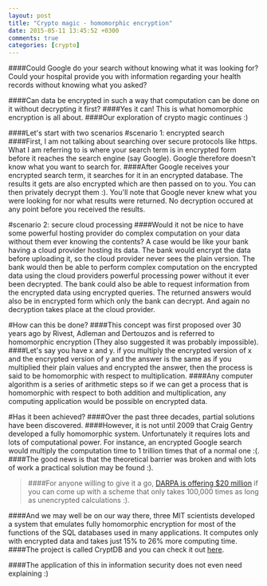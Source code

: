 ```yaml
---
layout: post
title: "Crypto magic - homomorphic encryption"
date: 2015-05-11 13:45:52 +0300
comments: true
categories: [crypto]
---
```

####Could Google do your search without knowing what it was looking for? Could your hospital provide you with information regarding your health records without knowing what you asked? 
<!--more-->

####Can data be encrypted in such a way that computation can be done on it without decrypting it first?
####Yes it can! This is what homomorphic encryption is all about. 
####Our exploration of crypto magic continues :)

####Let's start with two scenarios
#scenario 1: encrypted search
####First, I am not talking about searching over secure protocols like https. What I am referring to is where your search term is in encrypted form before it reaches the search engine (say Google). Google therefore doesn't know what you want to search for. 
####After Google receives your encrypted search term, it searches for it in an encrypted database. The results it gets are also encrypted which are then passed on to you. You can then privately decrypt them :). You'll note that Google never knew what you were looking for nor what results were returned. No decryption occured at any point before you received the results.

#scenario 2: secure cloud processing
####Would it not be nice to have some powerful hosting provider do complex computation on your data without them ever knowing the contents? A case would be like your bank having a cloud provider hosting its data. The bank would encrypt the data before uploading it, so the cloud provider never sees the plain version. The bank would then be able to perform complex computation on the encrypted data using the cloud providers powerful processing power without it ever been decrypted. The bank could also be able to request information from the encrypted data using encrypted queries. The returned answers would also be in encrypted form which only the bank can decrypt. And again no decryption takes place at the cloud provider.

#How can this be done?
####This concept was first proposed over 30 years ago by Rivest, Adleman and Dertouzos and is referred to homomorphic encryption (They also suggested it was probably impossible). 
####Let's say you have x and y. if you multiply the encrypted version of x and the encrypted version of y and the answer is the same as if you multiplied their plain values and encrypted the answer, then the process is said to be homomorphic with respect to multiplication.
####Any computer algorithm is a series of arithmetic steps so if we can get a process that is homomorphic with respect to both addition and multiplication, any computing application would be possible on encrypted data.

#Has it been achieved?
####Over the past three decades, partial solutions have been discovered. 
####However, it is not until 2009 that Craig Gentry developed a fully homomorphic system. Unfortunately it requires lots and lots of computational power. For instance, an encrypted Google search would multiply the computation time to 1 trillion times that of a normal one :(.
####The good news is that the theoretical barrier was broken and with lots of work a practical solution may be found :).
>####For anyone willing to give it a go, [DARPA is offering $20 million](http://www.i-programmer.info/news/112-theory/2330-darpa-spends-20-million-on-homomorphic-encryption.html) if you can come up with a scheme that only takes 100,000 times as long as unencrypted calculations :).

####And we may well be on our way there, three MIT scientists developed a system that emulates fully homomorphic encryption for most of the functions of the SQL databases used in many applications. It computes only with encrypted data and takes just 15% to 26% more computing time.
####The project is called CryptDB and you can check it out [here](https://github.com/CryptDB/cryptdb).

####The application of this in information security does not even need explaining :)
